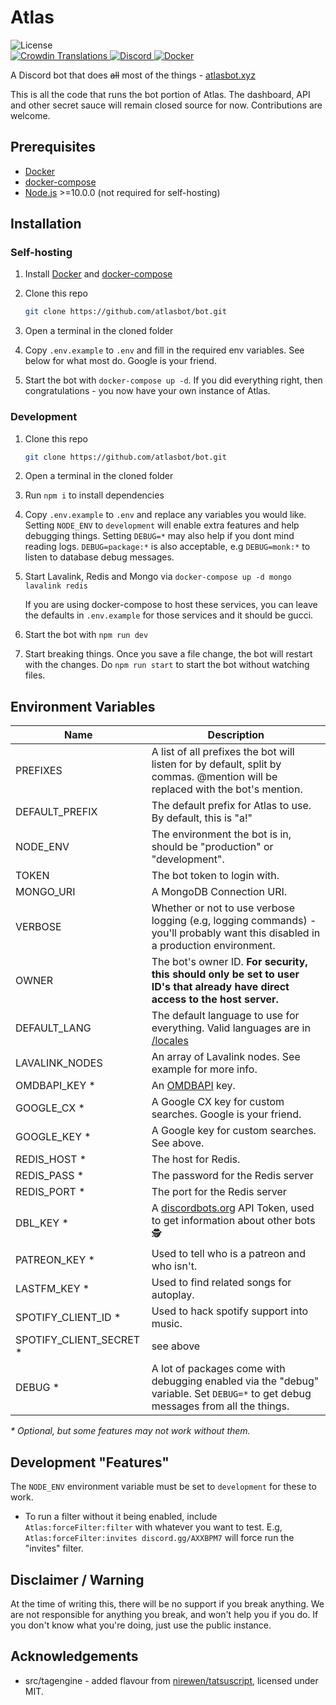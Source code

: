 # Atlas

<div>
		<img src="https://img.shields.io/github/license/atlasbot/bot.svg" alt="License">
		<!-- for some reason this says "invalid response" even though it was working a few days ago, if anyone wants to fix it pls do -->
		<!-- <img src="https://img.shields.io/github/package-json/v/atlasbot/bot.svg?maxAge=300&label=version" alt="Version"> -->
</div>

<div>
    <a href="https://translate.atlasbot.xyz/">
			<img src="https://d322cqt584bo4o.cloudfront.net/getatlas/localized.svg?maxAge=300" alt="Crowdin Translations">
		</a>
    <a href="https://atlasbot.xyz/support">
			<img src="https://img.shields.io/discord/345177567541723137.svg?maxAge=300" alt="Discord">
		</a>
    <a href="https://hub.docker.com/r/sylver/bot">
			<img src="https://img.shields.io/docker/pulls/sylver/bot.svg?maxAge=300" alt="Docker">
		</a>
</div>

A Discord bot that does ~~all~~ most of the things - [atlasbot.xyz](https://atlasbot.xyz)

This is all the code that runs the bot portion of Atlas. The dashboard, API and other secret sauce will remain closed source for now. Contributions are welcome.

## Prerequisites

- [Docker](https://docker.com/)
- [docker-compose](https://docs.docker.com/compose/)
- [Node.js](https://nodejs.org/en/) >=10.0.0 (not required for self-hosting)

## Installation

### Self-hosting

1. Install [Docker](https://docs.docker.com/install/) and [docker-compose](https://docs.docker.com/compose/install/)

2. Clone this repo

   ```bash
   git clone https://github.com/atlasbot/bot.git
   ```

3. Open a terminal in the cloned folder

4. Copy `.env.example` to `.env` and fill in the required env variables. See below for what most do. Google is your friend.

5. Start the bot with `docker-compose up -d`. If you did everything right, then congratulations - you now have your own instance of Atlas.

### Development

1. Clone this repo

   ```bash
   git clone https://github.com/atlasbot/bot.git
   ```

2. Open a terminal in the cloned folder

3. Run `npm i` to install dependencies

4. Copy `.env.example` to `.env` and replace any variables you would like. Setting `NODE_ENV` to `development` will enable extra features and help debugging things. Setting `DEBUG=*` may also help if you dont mind reading logs. `DEBUG=package:*` is also acceptable, e.g `DEBUG=monk:*` to listen to database debug messages.

5. Start Lavalink, Redis and Mongo via `docker-compose up -d mongo lavalink redis`

   If you are using docker-compose to host these services, you can leave the defaults in `.env.example` for those services and it should be gucci.

6. Start the bot with `npm run dev`

7. Start breaking things. Once you save a file change, the bot will restart with the changes. Do `npm run start` to start the bot without watching files.

## Environment Variables

| Name                     | Description                                                                                                                      |
| ------------------------ | -------------------------------------------------------------------------------------------------------------------------------- |
| PREFIXES                 | A list of all prefixes the bot will listen for by default, split by commas. @mention will be replaced with the bot's mention.    |
| DEFAULT_PREFIX           | The default prefix for Atlas to use. By default, this is "a!"                                                                    |
| NODE_ENV                 | The environment the bot is in, should be "production" or "development".                                                          |
| TOKEN                    | The bot token to login with.                                                                                                     |
| MONGO_URI                | A MongoDB Connection URI.                                                                                                        |
| VERBOSE                  | Whether or not to use verbose logging (e.g, logging commands) - you'll probably want this disabled in a production environment.  |
| OWNER                    | The bot's owner ID. **For security, this should only be set to user ID's that already have direct access to the host server.**   |
| DEFAULT_LANG             | The default language to use for everything. Valid languages are in [/locales](/locales)                                          |
| LAVALINK_NODES           | An array of Lavalink nodes. See example for more info.                                                                           |
| OMDBAPI_KEY \*           | An [OMDBAPI](http://omdbapi.com/apikey.aspx) key.                                                                                |
| GOOGLE_CX \*             | A Google CX key for custom searches. Google is your friend.                                                                      |
| GOOGLE_KEY \*            | A Google key for custom searches. See above.                                                                                     |
| REDIS_HOST \*            | The host for Redis.                                                                                                              |
| REDIS_PASS \*            | The password for the Redis server                                                                                                |
| REDIS_PORT \*            | The port for the Redis server                                                                                                    |
| DBL_KEY \*               | A [discordbots.org](https://discordbots.org/) API Token, used to get information about other bots 🕵                             |
| PATREON_KEY \*           | Used to tell who is a patreon and who isn't.                                                                                     |
| LASTFM_KEY \*            | Used to find related songs for autoplay.                                                                                         |
| SPOTIFY_CLIENT_ID \*     | Used to hack spotify support into music.                                                                                         |
| SPOTIFY_CLIENT_SECRET \* | see above                                                                                                                        |
| DEBUG \*                 | A lot of packages come with debugging enabled via the "debug" variable. Set `DEBUG=*` to get debug messages from all the things. |

_\* Optional, but some features may not work without them._

## Development "Features"

The `NODE_ENV` environment variable must be set to `development` for these to work.

- To run a filter without it being enabled, include `Atlas:forceFilter:filter` with whatever you want to test. E.g, `Atlas:forceFilter:invites discord.gg/AXXBPM7` will force run the "invites" filter.

## Disclaimer / Warning

At the time of writing this, there will be no support if you break anything. We are not responsible for anything you break, and won't help you if you do. If you don't know what you're doing, just use the public instance.

## Acknowledgements

- src/tagengine - added flavour from [nirewen/tatsuscript](https://github.com/nirewen/tatsuscript), licensed under MIT.
